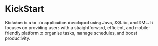 # KickStart
Kickstart is a to-do application developed using Java, SQLite, and XML. It focuses on providing users with a straightforward, efficient, and mobile-friendly platform to organize tasks, manage schedules, and boost productivity.
